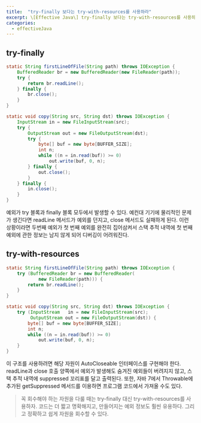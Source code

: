 ```yaml
---
title:  "try-finally 보다는 try-with-resources를 사용하라"
excerpt: \[Effective Java\] try-finally 보다는 try-with-resources를 사용하라
categories:
  - effectiveJava
---
```


## try-finally
  
```java
static String firstLineOfFile(String path) throws IOException {
    BufferedReader br = new BufferedReader(new FileReader(path));
    try {
        return br.readLine();
    } finally {
        br.close();
    }
}

static void copy(String src, String dst) throws IOException {
    InputStream in = new FileInputStream(src);
    try {
        OutputStream out = new FileOutputStream(dst);
        try {
            byte[] buf = new byte[BUFFER_SIZE];
            int n;
            while ((n = in.read(buf)) >= 0)
                out.write(buf, 0, n);
        } finally {
            out.close();
        }
    } finally {
        in.close();
    }
}
```  

예외가 try 블록과 finally 블록 모두에서 발생할 수 있다. 예컨대 기기에 물리적인 문제가 생긴다면 readLine 메서드가 예외를 던지고, close 메서드도 실패하게 된다. 이런 상황이라면 두번째 예외가 첫 번째 예외를 완전히 집어삼켜서 스택 추적 내역에 첫 번째 예외에 관한 정보는 남지 않게 되어 디버깅이 어려워진다.  

## try-with-resources

  
```java
static String firstLineOfFile(String path) throws IOException {
    try (BufferedReader br = new BufferedReader(
            new FileReader(path))) {
        return br.readLine();
    }
}

static void copy(String src, String dst) throws IOException {
    try (InputStream   in = new FileInputStream(src);
         OutputStream out = new FileOutputStream(dst)) {
        byte[] buf = new byte[BUFFER_SIZE];
        int n;
        while ((n = in.read(buf)) >= 0)
            out.write(buf, 0, n);
    }
}
```  

이 구조를 사용하려면 해당 자원이 AutoCloseable 인터페이스를 구현해야 한다. readLine과 close 호출 양쪽에서 예외가 발생해도 숨겨진 예외들이 버려지지 않고, 스택 추적 내역에 suppressed 꼬리표를 달고 출력된다. 또한, 자바 7에서 Throwable에 추가된 getSuppressed 메서드를 이용하면 프로그램 코드에서 가져올 수도 있다.  

> 꼭 회수해야 하는 자원을 다룰 때는 try-finally 대신 try-with-resources를 사용하자. 코드는 더 짧고 명확해지고, 만들어지는 예외 정보도 훨씬 유용하다. 그리고 정확하고 쉽게 자원을 회수할 수 있다.